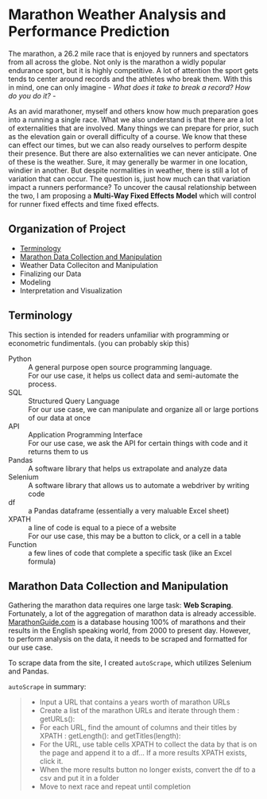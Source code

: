 # Marathon Weather Analysis and Performance Prediction

The marathon, a 26.2 mile race that is enjoyed by runners and spectators from all across the globe. Not only is the marathon a widly popular endurance sport, but it is highly competitive. A lot of attention the sport gets tends to center around records and the athletes who break them. With this in mind, one can only imagine - *What does it take to break a record? How do you do it?* - 

As an avid marathoner, myself and others know how much preparation goes into a running a single race. What we also understand is that there are a lot of externalities that are involved. Many things we can prepare for prior, such as the elevation gain or overall difficulty of a course. We know that these can effect our times, but we can also ready ourselves to perform despite their presence. But there are also externalities we can never anticipate. One of these is the weather. Sure, it may generally be warmer in one location, windier in another. But despite normalities in weather, there is still a lot of variation that can occur. The question is, just how much can that variation impact a runners performance? To uncover the causal relationship between the two, I am proposing a **Multi-Way Fixed Effects Model** which will control for runner fixed effects and time fixed effects.

## Organization of Project
- [Terminology](https://github.com/jbblancojr/Marathon-Weather-Analysis-and-Performance-Prediction/edit/main/README.md#terminology)
- [Marathon Data Collection and Manipulation](https://github.com/jbblancojr/Marathon-Weather-Analysis-and-Performance-Prediction/edit/main/README.md#marathon-data-collection-and-manipulation)
- Weather Data Colleciton and Manipulation
- Finalizing our Data
- Modeling
- Interpretation and Visualization

## Terminology
This section is intended for readers unfamiliar with programming or econometric fundimentals. (you can probably skip this)
<dl>
  <dt>Python</dt>
  <dd>A general purpose open source programming language.</dd>
  <dd>For our use case, it helps us collect data and semi-automate the process.</dd>
  <dt>SQL</dt>
  <dd>Structured Query Language</dd>
  <dd>For our use case, we can manipulate and organize all or large portions of our data at once</dd> 
  <dt>API</dt>
  <dd>Application Programming Interface</dd>
  <dd>For our use case, we ask the API for certain things with code and it returns them to us</dd>
  <dt>Pandas</dt>
  <dd>A software library that helps us extrapolate and analyze data</dd>
  <dt>Selenium</dt>
  <dd>A software library that allows us to automate a webdriver by writing code</dd>
  <dt>df</dt>
  <dd>a Pandas dataframe (essentially a very maluable Excel sheet)</dd>
  <dt>XPATH</dt>
  <dd>a line of code is equal to a piece of a website</dd>
  <dd>For our use case, this may be a button to click, or a cell in a table</dd>
  <dt>Function</dt>
  <dd>a few lines of code that complete a specific task (like an Excel formula)</dd>
</dl>

## Marathon Data Collection and Manipulation
Gathering the marathon data requires one large task: **Web Scraping**. Fortunately, a lot of the aggregation of marathon data is already accessible. [MarathonGuide.com](http://www.marathonguide.com/index.cfm) is a database housing 100% of marathons and their results in the English speaking world, from 2000 to present day. However, to perform analysis on the data, it needs to be scraped and formatted for our use case. 

To scrape data from the site, I created `autoScrape`, which utilizes Selenium and Pandas.

`autoScrape` in summary:
>  - Input a URL that contains a years worth of marathon URLs
>  - Create a list of the marathon URLs and iterate through them : getURLs():
>  - For each URL, find the amount of columns and their titles by XPATH : getLength(): and getTitles(length):
> - For the URL, use table cells XPATH to collect the data by that is on the page and append it to a df...  If a more results XPATH exists, click it. 
> - When the more results button no longer exists, convert the df to a csv and put it in a folder
> - Move to next race and repeat until completion




